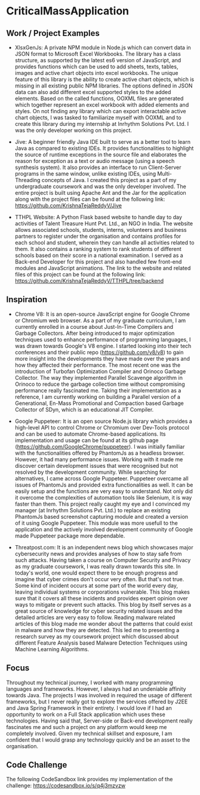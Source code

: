 # CriticalMassApplication

## Work / Project Examples
- XlsxGenJs: A private NPM module in Node.js which can convert data in JSON format to Microsoft Excel Workbooks. The library has a class structure, as supported by the latest es6 version of JavaScript, and provides functions which can be used to add sheets, texts, tables, images and active chart objects into excel workbooks. The unique feature of this library is the ability to create active chart objects, which is missing in all existing public NPM libraries. The options defined in JSON data can also add different excel supported styles to the added elements. Based on the called functions, OOXML files are generated which together represent an excel workbook with added elements and styles. On not finding any library which can export interactable active chart objects, I was tasked to familiarize myself with OOXML and to create this library during my internship at Inrhythm Solutions Pvt. Ltd. I was the only developer working on this project.

- Jive: A beginner friendly Java IDE built to serve as a better tool to learn Java as compared to existing IDEs. It provides functionalities to highlight the source of runtime exceptions in the source file and elaborates the reason for exception as a text or audio message (using a speech synthesis system). It also provides an interface to run Client-Server programs in the same window, unlike existing IDEs, using Multi-Threading concepts of Java. I created this project as a part of my undergraduate coursework and was the only developer involved. The entire project is built using Apache Ant and the Jar for the application along with the project files can be found at the following link:
https://github.com/KrishnaTejaReddyV/Jive

- TTHPL Website: A Python Flask based website to handle day to day activities of Talent Treasure Hunt Pvt. Ltd., an NGO in India. The website allows associated schools, students, interns, volunteers and business partners to register under the organisation and contains profiles for each school and student, wherein they can handle all activities related to them. It also contains a ranking system to rank students of different schools based on their score in a national examination. I served as a Back-end Developer for this project and also handled few front-end modules and JavaScript animations. The link to the website and related files of this project can be found at the following link:
https://github.com/KrishnaTejaReddyV/TTHPL/tree/backend


## Inspiration
- Chrome V8: It is an open-source JavaScript engine for Google Chrome or Chromium web browser. As a part of my graduate curriculum, I am currently enrolled in a course about Just-In-Time Compilers and Garbage Collectors. After being introduced to major optimization techniques used to enhance performance of programming languages, I was drawn towards Google's V8 engine. I started looking into their tech conferences and their public repo (https://github.com/v8/v8) to gain more insight into the developments they have made over the years and how they affected their performance. The most recent one was the introduction of Turbofan Optimization Compiler and Orinoco Garbage Collector. The way they implemented Parallel Scavenge algorithm in Orinoco to reduce the garbage collection time without compromising performance really fascinated me. Taking their implementation as a reference, I am currently working on building a Parallel version of a Generational, En-Mass Promotional and Compaction based Garbage Collector of SDyn, which is an educational JIT Compiler. 

- Google Puppeteer: It is an open source Node.js library which provides a high-level API to control Chrome or Chromium over Dev-Tools protocol and can be used to automate Chrome-based applications. Its implementation and usage can be found at its github page (https://github.com/GoogleChrome/puppeteer). I was initially familiar with the functionalities offered by PhantomJs as a headless browser. However, it had many performance issues. Working with it made me discover certain development issues that were recognised but not resolved by the development community. While searching for alternatives, I came across Google Puppeteer. Puppeteer overcame all issues of PhantomJs and provided extra functionalities as well. It can be easily setup and the functions are very easy to understand. Not only did it overcome the complexities of automation tools like Selenium, it is way faster than them. This project really caught my eye and I convinced my manager (at Inrhythm Solutions Pvt. Ltd.) to replace an existing PhantomJs based screenshot capturing module and created a version of it using Google Puppeteer. This module was more usefull to the application and the actively involved development community of Google made Puppeteer package more dependable.

- Threatpost.com: It is an independent news blog which showcases major cybersecurity news and provides analyses of how to stay safe from such attacks. Having taken a course on Computer Security and Privacy as my graduate coursework, I was really drawn towards this site. In today's world, one would expect there to be enough progress and imagine that cyber crimes don't occur very often. But that's not true. Some kind of incident occurs at some part of the world every day, leaving individual systems or corporations vulnerable. This blog makes sure that it covers all these incidents and provides expert opinion over ways to mitigate or prevent such attacks. This blog by itself serves as a great source of knowledge for cyber security related issues and the detailed articles are very easy to follow. Reading malware related articles of this blog made me wonder about the patterns that could exist in malware and how they are detected. This led me to presenting a research survey as my coursework project which discussed about different Feature Analysis based Malware Detection Techniques using Machine Learning Algorithms.


## Focus
Throughout my technical journey, I worked with many programming languages and frameworks. However, I always had an undeniable affinity towards Java. The projects I was involved in required the usage of different frameworks, but I never really got to explore the services offered by J2EE and Java Spring Framework in their entirety. I would love if I had an opportunity to work on a Full Stack application which uses these technologies. Having said that, Server-side or Back-end development really fascinates me and such a project on any platform would keep me completely involved. Given my technical skillset and exposure, I am confident that I would grasp any technology quickly and be an asset to the organisation.


## Code Challenge
The following CodeSandbox link provides my implementation of the challenge:
https://codesandbox.io/s/q4j3mzvzw
